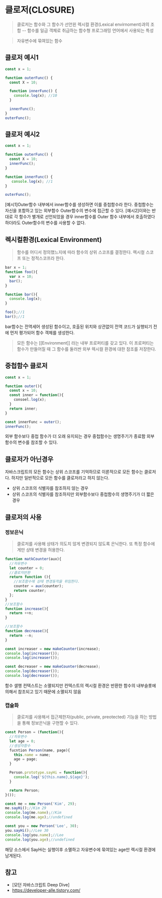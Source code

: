 # 클로저(CLOSURE)

> 클로저는 함수와 그 함수가 선언왼 렉시컬 환경(Lexical envirnoment)과의 조합
--  함수를 일급 객체로 취급하는 함수형 프로그래밍 언어에서 사용되는 특성 

> 자유변수에 묶여있는 함수
## 클로저 예시1
```javascript
const x = 1;

function outerFunc() {
  const X = 10;

  function innerFunc() {
    console.log(x); //10
  }

  innerFunc();
}
outerFunc();
```

## 클로저 예시2
```javascript
const x = 1;

function outerFunc() {
  const X = 10;
  innerFunc();
}

function innerFunc() {
   console.log(x); //1 
}

outerFunc();
```

[예시1]Outer함수 내부에서 inner함수를 생성하면 이를 중첩함수라 한다. 중첩함수는 자신을 포함하고 있는 외부함수 Outer함수의 변수에 접근할 수 있다.
[예시2]이와는 반대로 각 함수가 별개로 선언되었을 경우 inner함수를 Outer 함수 내부에서 호출하였다 하더라도 Outer함수의 변수를 사용할 수 없다.

## 렉시컬환경(Lexical Environment)
>함수를 어디서 정의했느지에 따라 함수의 상위 스코프를 결정한다.
렉시컬 스코프 또는 정적스코프라 한다.

```javascript
bar x = 1;
function foo(){
  var x = 10;
  bar();
}

function bar(){
  console.log(x);
}

foo();//1
bar();//1

```

bar함수는 전역세어 생성된 함수이고, 호출된 위치와 상관없이 전역 코드가 실행되기 전에 먼저 평가되어 함수 객체를 생성한다.

>모든 함수는 [[Environment]] 라는 내부 프로퍼티를 갖고 있다. 이 프로퍼티는 함수가 만들어질 때 그 함수를 둘러싼 외부 렉시컬 환경에 대한 참조를 저장한다.

## 중첩함수 클로저
```javascript
const x = 1;

function outer(){
  const x = 10;
  const inner = function(){
    consoel.log(x);
  }
  return inner;
}

const innerFunc = outer();
innerFunc();
```
외부 함수보다 중첩 함수가 더 오래 유지되는 경우 중첩함수는 생명주기가 종료함 외부 함수의 변수를 참조할 수 있다.

## 클로저가 아닌경우 
자바스크립트의 모든 함수는 상위 스코프를 기억하므로 이론적으로 모든 함수는 클로저다. 하지만 일반적으로 모든 함수를 클로저라고 하지 않는다.

- 상위 스코프의 식별자를 참조하지 않는 경우
- 상위 스코프의 식별자를 참조하지만 외부함수보다 중첩함수의 생명주기가 더 짧은 경우

## 클로저의 사용
### 정보은닉 
> 클로저를 사용해 상태가 의도치 않게 변경되지 않도록 은닉한다. 또 특정 함수에게만 상태 변경을 허용한다.
```javascript
function matkCounter(aux){
  //자유변수
  let counter = 0;
  //클로저반환
  return function (){
    //보조함수에 상태 변경동작을 위임한다.
    counter = aux(counter);
    return counter;
  };
}
//보조함수
function increase(){
  return ++n;
}

//보조함수
function decrease(){
  return --n;
}

const increaser = new makeCounter(increase);
console.log(increaser());
console.log(increaser());

const decreaser = new makeCounter(decrease);
console.log(decreaser());
console.log(decreaser());
```

함수 샐행 컨텍스트는 소멸되지만 컨텍스트의 렉시컬 환경은 반환한 함수의 내부슬롯에 의해서 참조되고 있기 때문에 소멸되지 않음

### 캡슐화 

> 클로저를 사용해서 접근제한자(public, private, preotected) 기능을 하는 방법을 통해 정보은닉을 구현할 수 있다.
```javascript
const Person = (function(){
  //자유변수
  let age = 0;
  //생성자함수
  fucntion Person(name, page){
    this.name = name;
    age = page;
  }

  Person.prototype.sayHi = function(){
    console.log('${this.name},${age}');
  }

  return Person;
}());

const me = new Person('Kim', 29);
me.sayHi();//Kim 29
console.log(me.name);//Kim
console.log(me.age);//undefined

const you = new Person('Lee', 30);
you.sayHi();//Lee 30
console.log(you.name);//Lee
console.log(you.age);//undefined
```
해당 소스에서 SayHi는 실행이후 소멸하고 자유변수에 묶여있는 age만 렉시컬 환경에 남게된다.



## 참고

- [모던 자바스크립트 Deep Dive]
- https://developer-alle.tistory.com/

